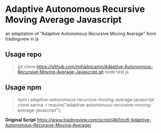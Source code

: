 # Adaptive Autonomous Recursive Moving Average Javascript
 an adaptation of "Adaptive Autonomous Recursive Moving Average" from tradingview in js


## Usage repo
> git clone https://github.com/mihailnicamn/Adaptive-Autonomous-Recursive-Moving-Average-Javascript.git
> node test.js
## Usage npm
> npm i adaptive-autonomous-recursive-moving-average-javascript
> const aarma = require("adaptive-autonomous-recursive-moving-average-javascript");

**Original Script** https://www.tradingview.com/script/4bI1zjc6-Adaptive-Autonomous-Recursive-Moving-Average/
